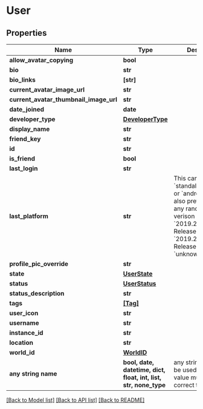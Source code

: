 # User


## Properties
Name | Type | Description | Notes
------------ | ------------- | ------------- | -------------
**allow_avatar_copying** | **bool** |  | 
**bio** | **str** |  | 
**bio_links** | **[str]** |  | 
**current_avatar_image_url** | **str** |  | 
**current_avatar_thumbnail_image_url** | **str** |  | 
**date_joined** | **date** |  | [readonly] 
**developer_type** | [**DeveloperType**](DeveloperType.md) |  | 
**display_name** | **str** |  | 
**friend_key** | **str** |  | 
**id** | **str** |  | 
**is_friend** | **bool** |  | 
**last_login** | **str** |  | 
**last_platform** | **str** | This can be &#x60;standalonewindows&#x60; or &#x60;android&#x60;, but can also pretty much be any random Unity verison such as &#x60;2019.2.4-801-Release&#x60; or &#x60;2019.2.2-772-Release&#x60; or even &#x60;unknownplatform&#x60;. | 
**profile_pic_override** | **str** |  | 
**state** | [**UserState**](UserState.md) |  | 
**status** | [**UserStatus**](UserStatus.md) |  | 
**status_description** | **str** |  | 
**tags** | [**[Tag]**](Tag.md) |  | 
**user_icon** | **str** |  | 
**username** | **str** |  | 
**instance_id** | **str** |  | [optional] 
**location** | **str** |  | [optional] 
**world_id** | [**WorldID**](WorldID.md) |  | [optional] 
**any string name** | **bool, date, datetime, dict, float, int, list, str, none_type** | any string name can be used but the value must be the correct type | [optional]

[[Back to Model list]](../README.md#documentation-for-models) [[Back to API list]](../README.md#documentation-for-api-endpoints) [[Back to README]](../README.md)


